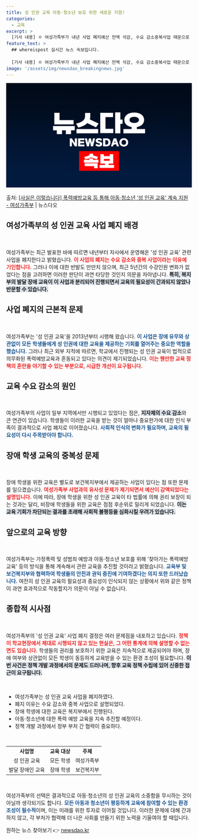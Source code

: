 ```yaml
---
title: 성 인권 교육 아동·청소년 보호 위한 새로운 지원!
categories:
  - 교육
excerpt: >
  [기사 내용] ㅇ 여성가족부가 내년 사업 폐지예산 전액 삭감, 수요 감소중복사업 때문으로 설명하였으나, 최근…
feature_text: >
  ## whereispost 실시간 뉴스 속보입니다.

  [기사 내용] ㅇ 여성가족부가 내년 사업 폐지예산 전액 삭감, 수요 감소중복사업 때문으로 설명하였으나, 최근…
image: '/assets/img/newsdao_breakingnews.jpg'
---
```


![뉴스다오 속보](/assets/img/newsdao_breakingnews.jpg)

<p>출처: <a href="https://newsdao.kr/1863" rel="dofollow">[사실은 이렇습니다] 폭력예방교육 등 통해 아동·청소년 ‘성 인권 교육’ 계속 지원 - 여성가족부</a> | 뉴스다오</p>

<h2 data-ke-size="size26">여성가족부의 성 인권 교육 사업 폐지 배경</h2>

<p data-ke-size="size16">&nbsp;</p>

여성가족부는 최근 발표한 바에 따르면 내년부터 자사에서 운영해온 '성 인권 교육' 관련 사업을 폐지한다고 밝혔습니다. <b><span style="color: #ee2323;">이 사업의 폐지는 수요 감소와 중복 사업이라는 이유에 기인합니다.</span></b> 그러나 이에 대한 반발도 만만치 않으며, 최근 5년간의 수강인원 변화가 없었다는 점을 고려하면 이러한 판단이 과연 타당한 것인지 의문을 자아냅니다. <b><span style="background-color: #21538527;">특히, 복지부의 발달 장애 교육이 이 사업과 분리되어 진행되면서 교육의 필요성이 간과되지 않았나 반문할 수 있습니다.</span></b>

<h2 data-ke-size="size26">사업 폐지의 근본적 문제</h2>

<p data-ke-size="size16">&nbsp;</p>

여성가족부는 '성 인권 교육'을 2013년부터 시행해 왔습니다. <b><span style="color: #1a5490;">이 사업은 장애 유무와 상관없이 모든 학생들에게 성 인권에 대한 교육을 제공하는 기회를 열어주는 중요한 역할을 했습니다.</span></b> 그러나 최근 외부 지적에 따르면, 학교에서 진행되는 성 인권 교육이 법적으로 의무화된 폭력예방교육과 혼동되고 있다는 의견이 제기되었습니다. <b><span style="color: #ee2323;">이는 웬만한 교육 정책의 혼란을 야기할 수 있는 부분으로, 시급한 개선이 요구됩니다.</span></b>

<h2 data-ke-size="size26">교육 수요 감소의 원인</h2>

<p data-ke-size="size16">&nbsp;</p>

여성가족부의 사업이 일부 지역에서만 시행되고 있었다는 점은, <b><span style="background-color: #21538527;">지자체의 수요 감소</span></b>와 큰 연관이 있습니다. 학생들이 이러한 교육을 받는 것이 얼마나 중요한가에 대한 인식 부족이 결과적으로 사업 폐지로 이어졌습니다. <b><span style="color: #1a5490;">사회적 인식의 변화가 필요하며, 교육의 필요성이 다시 주목받아야 합니다.</span></b>

<h2 data-ke-size="size26">장애 학생 교육의 중복성 문제</h2>

<p data-ke-size="size16">&nbsp;</p>

장애 학생을 위한 교육은 별도로 보건복지부에서 제공하는 사업이 있다는 점 또한 문제를 일으켰습니다. <b><span style="color: #ee2323;">여성가족부 사업과의 유사성 문제가 제기되면서 예산이 감액되었다는 설명입니다.</span></b> 이에 따라, 장애 학생을 위한 성 인권 교육이 타 법률에 의해 권리 보장이 되는 것과는 달리, 비장애 학생들을 위한 교육은 점점 후순위로 밀리게 되었습니다. <b><span style="background-color: #21538527;">이는 교육 기회가 차단되는 결과를 초래해 사회적 불평등을 심화시킬 우려가 있습니다.</span></b>

<h2 data-ke-size="size26">앞으로의 교육 방향</h2>

<p data-ke-size="size16">&nbsp;</p>

여성가족부는 가정폭력 및 성범죄 예방과 아동·청소년 보호를 위해 '찾아가는 폭력예방교육' 등의 방식을 통해 계속해서 관련 교육을 추진할 것이라고 밝혔습니다. <b><span style="color: #1a5490;">교육부 및 보건복지부와 협력하여 학생들의 안전과 권익 증진에 기여하겠다는 의지 또한 드러났습니다.</span></b> 여전히 성 인권 교육의 필요성과 중요성이 인식되지 않는 상황에서 위와 같은 정책이 과연 효과적으로 작동할지가 의문이 아닐 수 없습니다.

<h2 data-ke-size="size26">종합적 시사점</h2>

<p data-ke-size="size16">&nbsp;</p>

여성가족부의 '성 인권 교육' 사업 폐지 결정은 여러 문제점을 내포하고 있습니다. <b><span style="color: #ee2323;">정책이 학교현장에서 제대로 시행되지 않고 있는 현실은, 그 어떤 통계에 의해 설명할 수 없는 면도 있습니다.</span></b> 학생들의 권리를 보호하기 위한 교육은 지속적으로 제공되어야 하며, 장애 여부와 상관없이 모든 학생이 동등하게 교육받을 수 있는 환경 조성이 필요합니다. <b><span style="background-color: #21538527;">이번 사건은 정책 개발 과정에서의 문제도 드러나며, 향후 교육 정책 수립에 있어 신중한 접근이 요구됩니다.</span></b> 

<p data-ke-size="size16">&nbsp;</p>

<ul>
    <li>여성가족부는 성 인권 교육 사업을 폐지하였다.</li>
    <li>폐지 이유는 수요 감소와 중복 사업으로 설명되었다.</li>
    <li>장애 학생에 대한 교육은 복지부에서 진행된다.</li>
    <li>아동·청소년에 대한 폭력 예방 교육을 지속 추진할 예정이다.</li>
    <li>정책 개발 과정에서 정부 부처 간 협력이 중요하다.</li>
</ul>

<p data-ke-size="size16">&nbsp;</p>

<table style="width: 100%; border-collapse: collapse;">
    <tbody>
        <tr>
            <td style="text-align: center; height: 17px;"><b>사업명</b></td>
            <td style="text-align: center; height: 17px;"><b>교육 대상</b></td>
            <td style="text-align: center; height: 17px;"><b>주체</b></td>
        </tr>
        <tr>
            <td style="text-align: center; height: 17px;">성 인권 교육</td>
            <td style="text-align: center; height: 17px;">모든 학생</td>
            <td style="text-align: center; height: 17px;">여성가족부</td>
        </tr>
        <tr>
            <td style="text-align: center; height: 17px;">발달 장애인 교육</td>
            <td style="text-align: center; height: 17px;">장애 학생</td>
            <td style="text-align: center; height: 17px;">보건복지부</td>
        </tr>
    </tbody>
</table>

<p data-ke-size="size16">&nbsp;</p>

여성가족부의 선택은 결과적으로 아동·청소년의 성 인권 교육의 소중함을 무시하는 것이 아닐까 생각되기도 합니다. <b><span style="color: #1a5490;">모든 아동과 청소년이 평등하게 교육에 참여할 수 있는 환경 조성이 필수적</span></b>이며, 이는 미래를 위한 투자로 이어질 것입니다. 이러한 문제에 대해 간과하지 않고, 각 부처가 협력해 더 나은 사회를 만들기 위한 노력을 기울여야 할 때입니다. 

원하는 뉴스 찾아보기 👉 <a href="https://newsdao.kr" rel="dofollow">newsdao.kr</a>


